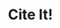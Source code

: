 ---
title: Cite It!
tech: AJAX - JavaScript - jQuery - CSS3 - Responsive Design
thumbnail: citeit.png
link: http://projectfrank.github.io/citeit
description: Cite It was the first web application I made (Before HackerYou). It uses the Open Library API to find and provide citations for books.
priority: 5
---